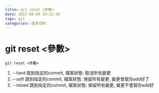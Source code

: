 ```yaml
---
title: git reset <參數>
date: 2017-08-04 10:22:10
tags: git
categories: 版本控制
---
```


# git reset <參數>

```
git reset <參數>
```
1. --hard
跳到指定的commit, 檔案狀態: 取消所有變更
2. --soft
跳到指定的commit, 檔案狀態: 保留所有變更, 變更會幫你add好了
3. --mixed
跳到指定的commit, 檔案狀態: 保留所有變更, 變更不會幫你add好
